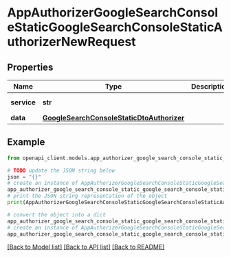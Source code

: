 # AppAuthorizerGoogleSearchConsoleStaticGoogleSearchConsoleStaticAuthorizerNewRequest


## Properties

Name | Type | Description | Notes
------------ | ------------- | ------------- | -------------
**service** | **str** |  | [optional] [default to 'google_search_console_static']
**data** | [**GoogleSearchConsoleStaticDtoAuthorizer**](GoogleSearchConsoleStaticDtoAuthorizer.md) |  | [optional] 

## Example

```python
from openapi_client.models.app_authorizer_google_search_console_static_google_search_console_static_authorizer_new_request import AppAuthorizerGoogleSearchConsoleStaticGoogleSearchConsoleStaticAuthorizerNewRequest

# TODO update the JSON string below
json = "{}"
# create an instance of AppAuthorizerGoogleSearchConsoleStaticGoogleSearchConsoleStaticAuthorizerNewRequest from a JSON string
app_authorizer_google_search_console_static_google_search_console_static_authorizer_new_request_instance = AppAuthorizerGoogleSearchConsoleStaticGoogleSearchConsoleStaticAuthorizerNewRequest.from_json(json)
# print the JSON string representation of the object
print(AppAuthorizerGoogleSearchConsoleStaticGoogleSearchConsoleStaticAuthorizerNewRequest.to_json())

# convert the object into a dict
app_authorizer_google_search_console_static_google_search_console_static_authorizer_new_request_dict = app_authorizer_google_search_console_static_google_search_console_static_authorizer_new_request_instance.to_dict()
# create an instance of AppAuthorizerGoogleSearchConsoleStaticGoogleSearchConsoleStaticAuthorizerNewRequest from a dict
app_authorizer_google_search_console_static_google_search_console_static_authorizer_new_request_from_dict = AppAuthorizerGoogleSearchConsoleStaticGoogleSearchConsoleStaticAuthorizerNewRequest.from_dict(app_authorizer_google_search_console_static_google_search_console_static_authorizer_new_request_dict)
```
[[Back to Model list]](../README.md#documentation-for-models) [[Back to API list]](../README.md#documentation-for-api-endpoints) [[Back to README]](../README.md)


